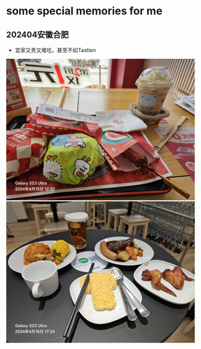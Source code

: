 # some special memories for me



## 202404安徽合肥

* 宜家又贵又难吃，甚至不如Tastien

![](R04Files/2024-04-15.jpg)  
![](R04Files/2024-04-16.jpg)  
